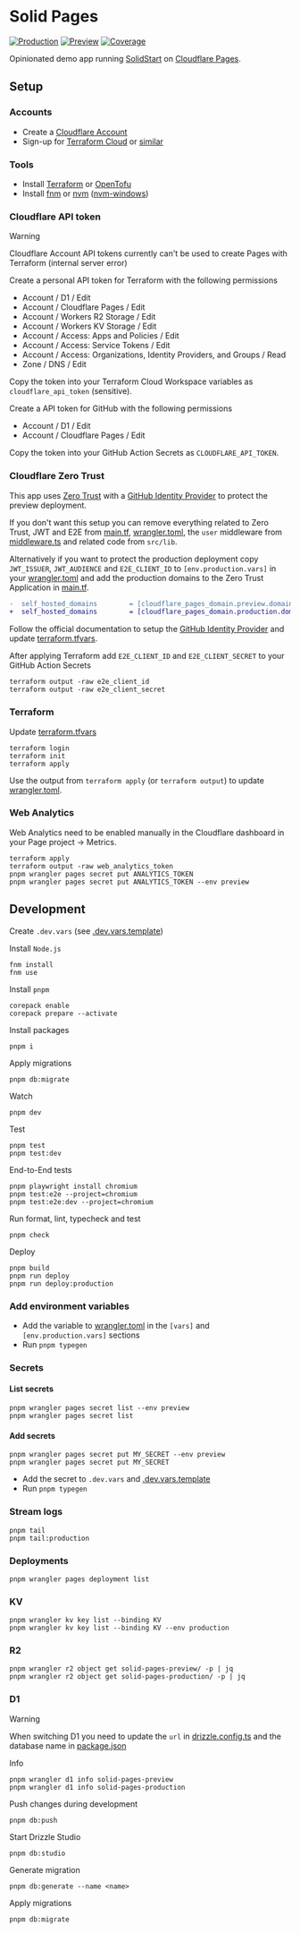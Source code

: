 # Solid Pages

[![Production](https://shields.io/badge/production-blue?style=for-the-badge)](https://solid-pages.phi.ag)
[![Preview](https://shields.io/badge/preview-orange?style=for-the-badge)](https://preview-solid-pages.phi.ag)
[![Coverage](https://img.shields.io/codecov/c/github/phi-ag/solid-pages?style=for-the-badge)](https://app.codecov.io/github/phi-ag/solid-pages)

Opinionated demo app running [SolidStart](https://start.solidjs.com/) on [Cloudflare Pages](https://pages.cloudflare.com/).

## Setup

### Accounts

- Create a [Cloudflare Account](https://dash.cloudflare.com/sign-up)
- Sign-up for [Terraform Cloud](https://www.terraform.io/) or [similar](https://opentofu.org/supporters/)

### Tools

- Install [Terraform](https://developer.hashicorp.com/terraform/install) or [OpenTofu](https://opentofu.org/docs/intro/install)
- Install [fnm](https://github.com/Schniz/fnm?tab=readme-ov-file#installation) or [nvm](https://github.com/nvm-sh/nvm?tab=readme-ov-file#installing-and-updating) ([nvm-windows](https://github.com/coreybutler/nvm-windows?tab=readme-ov-file#installation--upgrades))

### Cloudflare API token

> [!WARNING]
> Cloudflare Account API tokens currently can't be used to create Pages with Terraform (internal server error)

Create a personal API token for Terraform with the following permissions

- Account / D1 / Edit
- Account / Cloudflare Pages / Edit
- Account / Workers R2 Storage / Edit
- Account / Workers KV Storage / Edit
- Account / Access: Apps and Policies / Edit
- Account / Access: Service Tokens / Edit
- Account / Access: Organizations, Identity Providers, and Groups / Read
- Zone / DNS / Edit

Copy the token into your Terraform Cloud Workspace variables as `cloudflare_api_token` (sensitive).

Create a API token for GitHub with the following permissions

- Account / D1 / Edit
- Account / Cloudflare Pages / Edit

Copy the token into your GitHub Action Secrets as `CLOUDFLARE_API_TOKEN`.

### Cloudflare Zero Trust

This app uses [Zero Trust](https://developers.cloudflare.com/cloudflare-one/) with a [GitHub Identity Provider](https://developers.cloudflare.com/cloudflare-one/identity/idp-integration/github/) to protect the preview deployment.

If you don't want this setup you can remove everything related to Zero Trust, JWT and E2E from [main.tf](main.tf), [wrangler.toml](wrangler.toml), the `user` middleware from [middleware.ts](src/middleware.ts) and related code from `src/lib`.

Alternatively if you want to protect the production deployment copy `JWT_ISSUER`, `JWT_AUDIENCE` and `E2E_CLIENT_ID` to `[env.production.vars]` in your [wrangler.toml](wrangler.toml) and add the production domains to the Zero Trust Application in [main.tf](main.tf).

```patch
-  self_hosted_domains        = [cloudflare_pages_domain.preview.domain, "*.${cloudflare_pages_project.page.subdomain}"]
+  self_hosted_domains        = [cloudflare_pages_domain.production.domain, cloudflare_pages_domain.preview.domain, cloudflare_pages_project.page.subdomain, "*.${cloudflare_pages_project.page.subdomain}"]
```

Follow the official documentation to setup the [GitHub Identity Provider](https://developers.cloudflare.com/cloudflare-one/identity/idp-integration/github/) and update [terraform.tfvars](terraform.tfvars).

After applying Terraform add `E2E_CLIENT_ID` and `E2E_CLIENT_SECRET` to your GitHub Action Secrets

    terraform output -raw e2e_client_id
    terraform output -raw e2e_client_secret

### Terraform

Update [terraform.tfvars](terraform.tfvars)

    terraform login
    terraform init
    terraform apply

Use the output from `terraform apply` (or `terraform output`) to update [wrangler.toml](wrangler.toml).

### Web Analytics

Web Analytics need to be enabled manually in the Cloudflare dashboard in your Page project -> Metrics.

    terraform apply
    terraform output -raw web_analytics_token
    pnpm wrangler pages secret put ANALYTICS_TOKEN
    pnpm wrangler pages secret put ANALYTICS_TOKEN --env preview

## Development

Create `.dev.vars` (see [.dev.vars.template](.dev.vars.template))

Install `Node.js`

    fnm install
    fnm use

Install `pnpm`

    corepack enable
    corepack prepare --activate

Install packages

    pnpm i

Apply migrations

    pnpm db:migrate

Watch

    pnpm dev

Test

    pnpm test
    pnpm test:dev

End-to-End tests

    pnpm playwright install chromium
    pnpm test:e2e --project=chromium
    pnpm test:e2e:dev --project=chromium

Run format, lint, typecheck and test

    pnpm check

Deploy

    pnpm build
    pnpm run deploy
    pnpm run deploy:production

### Add environment variables

- Add the variable to [wrangler.toml](wrangler.toml) in the `[vars]` and `[env.production.vars]` sections
- Run `pnpm typegen`

### Secrets

#### List secrets

    pnpm wrangler pages secret list --env preview
    pnpm wrangler pages secret list

#### Add secrets

    pnpm wrangler pages secret put MY_SECRET --env preview
    pnpm wrangler pages secret put MY_SECRET

- Add the secret to `.dev.vars` and [.dev.vars.template](.dev.vars.template)
- Run `pnpm typegen`

### Stream logs

    pnpm tail
    pnpm tail:production

### Deployments

    pnpm wrangler pages deployment list

### KV

    pnpm wrangler kv key list --binding KV
    pnpm wrangler kv key list --binding KV --env production

### R2

    pnpm wrangler r2 object get solid-pages-preview/ -p | jq
    pnpm wrangler r2 object get solid-pages-production/ -p | jq

### D1

> [!WARNING]
> When switching D1 you need to update the `url` in [drizzle.config.ts](drizzle.config.ts) and the database name in [package.json](package.json)

Info

    pnpm wrangler d1 info solid-pages-preview
    pnpm wrangler d1 info solid-pages-production

Push changes during development

    pnpm db:push

Start Drizzle Studio

    pnpm db:studio

Generate migration

    pnpm db:generate --name <name>

Apply migrations

    pnpm db:migrate
